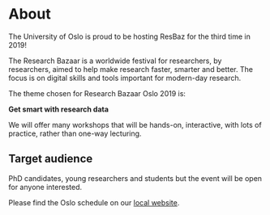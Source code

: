 # About

The University of Oslo is proud to be hosting ResBaz for the third time in 2019!

The Research Bazaar is a worldwide festival for researchers, by researchers, aimed to help make research faster, smarter and better. The focus is on digital skills and tools important for modern-day research.

The theme chosen for Research Bazaar Oslo 2019 is:

**Get smart with research data**

We will offer many workshops that will be hands-on, interactive, with lots of practice, rather than one-way lecturing.


## Target audience

PhD candidates, young researchers and students but the event will be open for anyone interested.

Please find the Oslo schedule on our [local website](https://www.ub.uio.no/english/courses-events/events/all-libraries/2019/research-bazaar-2019.html). 
